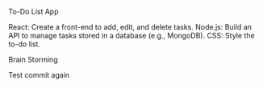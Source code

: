 To-Do List App

React: Create a front-end to add, edit, and delete tasks.
Node.js: Build an API to manage tasks stored in a database (e.g., MongoDB).
CSS: Style the to-do list.

Brain Storming

Test commit again

